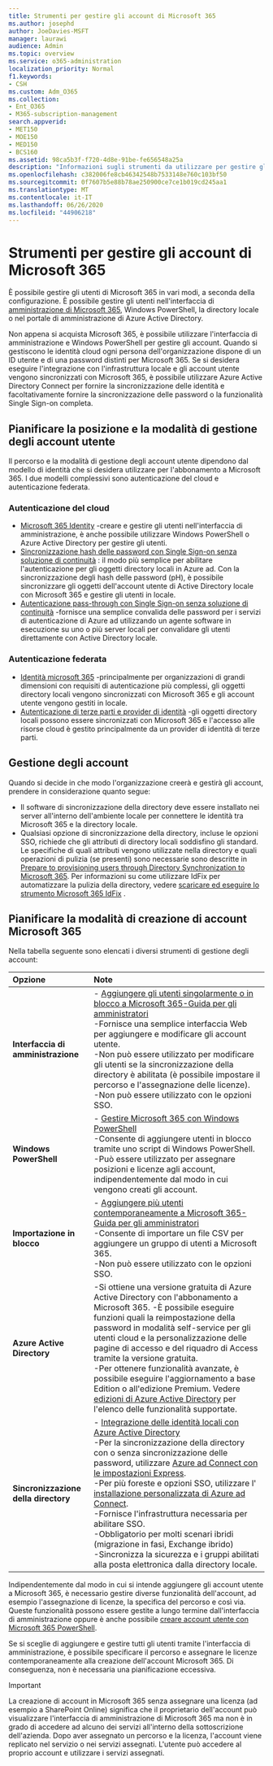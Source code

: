 ```yaml
---
title: Strumenti per gestire gli account di Microsoft 365
ms.author: josephd
author: JoeDavies-MSFT
manager: laurawi
audience: Admin
ms.topic: overview
ms.service: o365-administration
localization_priority: Normal
f1.keywords:
- CSH
ms.custom: Adm_O365
ms.collection:
- Ent_O365
- M365-subscription-management
search.appverid:
- MET150
- MOE150
- MED150
- BCS160
ms.assetid: 98ca5b3f-f720-4d8e-91be-fe656548a25a
description: "Informazioni sugli strumenti da utilizzare per gestire gli utenti di Microsoft 365 e sul modo in cui è possibile utilizzare la gestione delle identità dell'utente. "
ms.openlocfilehash: c382006fe8cb46342548b7533148e760c103bf50
ms.sourcegitcommit: 0f7607b5e88b78ae250900ce7ce1b019cd245aa1
ms.translationtype: MT
ms.contentlocale: it-IT
ms.lasthandoff: 06/26/2020
ms.locfileid: "44906218"
---
```

# <a name="tools-to-manage-microsoft-365-accounts"></a>Strumenti per gestire gli account di Microsoft 365

È possibile gestire gli utenti di Microsoft 365 in vari modi, a seconda della configurazione. È possibile gestire gli utenti nell'interfaccia di [amministrazione di Microsoft 365](https://admin.microsoft.com), Windows PowerShell, la directory locale o nel portale di amministrazione di Azure Active Directory.

Non appena si acquista Microsoft 365, è possibile utilizzare l'interfaccia di amministrazione e Windows PowerShell per gestire gli account. Quando si gestiscono le identità cloud ogni persona dell'organizzazione dispone di un ID utente e di una password distinti per Microsoft 365. Se si desidera eseguire l'integrazione con l'infrastruttura locale e gli account utente vengono sincronizzati con Microsoft 365, è possibile utilizzare Azure Active Directory Connect per fornire la sincronizzazione delle identità e facoltativamente fornire la sincronizzazione delle password o la funzionalità Single Sign-on completa.
  
## <a name="plan-for-where-and-how-you-will-manage-your-user-accounts"></a>Pianificare la posizione e la modalità di gestione degli account utente

Il percorso e la modalità di gestione degli account utente dipendono dal modello di identità che si desidera utilizzare per l'abbonamento a Microsoft 365. I due modelli complessivi sono autenticazione del cloud e autenticazione federata.
  
### <a name="cloud-authentication"></a>Autenticazione del cloud

- [Microsoft 365 Identity](about-office-365-identity.md) -creare e gestire gli utenti nell'interfaccia di amministrazione, è anche possibile utilizzare Windows PowerShell o Azure Active Directory per gestire gli utenti.
- [Sincronizzazione hash delle password con Single Sign-on senza soluzione di continuità](about-office-365-identity.md) : il modo più semplice per abilitare l'autenticazione per gli oggetti directory locali in Azure ad. Con la sincronizzazione degli hash delle password (pH), è possibile sincronizzare gli oggetti dell'account utente di Active Directory locale con Microsoft 365 e gestire gli utenti in locale. 
- [Autenticazione pass-through con Single Sign-on senza soluzione di continuità](about-office-365-identity.md) -fornisce una semplice convalida delle password per i servizi di autenticazione di Azure ad utilizzando un agente software in esecuzione su uno o più server locali per convalidare gli utenti direttamente con Active Directory locale. 

### <a name="federated-authentication"></a>Autenticazione federata

- [Identità microsoft 365](about-office-365-identity.md) -principalmente per organizzazioni di grandi dimensioni con requisiti di autenticazione più complessi, gli oggetti directory locali vengono sincronizzati con Microsoft 365 e gli account utente vengono gestiti in locale. 
- [Autenticazione di terze parti e provider di identità](about-office-365-identity.md) -gli oggetti directory locali possono essere sincronizzati con Microsoft 365 e l'accesso alle risorse cloud è gestito principalmente da un provider di identità di terze parti. 

## <a name="managing-accounts"></a>Gestione degli account

Quando si decide in che modo l'organizzazione creerà e gestirà gli account, prendere in considerazione quanto segue:
  
- Il software di sincronizzazione della directory deve essere installato nei server all'interno dell'ambiente locale per connettere le identità tra Microsoft 365 e la directory locale.
- Qualsiasi opzione di sincronizzazione della directory, incluse le opzioni SSO, richiede che gli attributi di directory locali soddisfino gli standard. Le specifiche di quali attributi vengono utilizzate nella directory e quali operazioni di pulizia (se presenti) sono necessarie sono descritte in [Prepare to provisioning users through Directory Synchronization to Microsoft 365](prepare-for-directory-synchronization.md). Per informazioni su come utilizzare IdFix per automatizzare la pulizia della directory, vedere [scaricare ed eseguire lo strumento Microsoft 365 IdFix](install-and-run-idfix.md) . 

## <a name="plan-how-you-are-going-to-create-microsoft-365-accounts"></a>Pianificare la modalità di creazione di account Microsoft 365

Nella tabella seguente sono elencati i diversi strumenti di gestione degli account:

|**Opzione**|**Note**|
|:-----|:-----|
|**Interfaccia di amministrazione** | - [Aggiungere gli utenti singolarmente o in blocco a Microsoft 365-Guida per gli amministratori](https://support.office.com/article/1970f7d6-03b5-442f-b385-5880b9c256ec) <br> -Fornisce una semplice interfaccia Web per aggiungere e modificare gli account utente. <br> -Non può essere utilizzato per modificare gli utenti se la sincronizzazione della directory è abilitata (è possibile impostare il percorso e l'assegnazione delle licenze). <br> -Non può essere utilizzato con le opzioni SSO. <br> |
|**Windows PowerShell** | - [Gestire Microsoft 365 con Windows PowerShell](https://go.microsoft.com/fwlink/p/?LinkId=698471) <br> -Consente di aggiungere utenti in blocco tramite uno script di Windows PowerShell. <br> -Può essere utilizzato per assegnare posizioni e licenze agli account, indipendentemente dal modo in cui vengono creati gli account. <br> |
|**Importazione in blocco** | - [Aggiungere più utenti contemporaneamente a Microsoft 365-Guida per gli amministratori](add-several-users-at-the-same-time.md) <br> -Consente di importare un file CSV per aggiungere un gruppo di utenti a Microsoft 365. <br> -Non può essere utilizzato con le opzioni SSO. <br> |
|**Azure Active Directory** | -Si ottiene una versione gratuita di Azure Active Directory con l'abbonamento a Microsoft 365. -È possibile eseguire funzioni quali la reimpostazione della password in modalità self-service per gli utenti cloud e la personalizzazione delle pagine di accesso e del riquadro di Access tramite la versione gratuita. <br> -Per ottenere funzionalità avanzate, è possibile eseguire l'aggiornamento a base Edition o all'edizione Premium. Vedere [edizioni di Azure Active Directory](https://go.microsoft.com/fwlink/p/?LinkId=698465) per l'elenco delle funzionalità supportate. <br> |
|**Sincronizzazione della directory** | - [Integrazione delle identità locali con Azure Active Directory](https://go.microsoft.com/fwlink/p/?LinkID=624168) <br> -Per la sincronizzazione della directory con o senza sincronizzazione delle password, utilizzare [Azure ad Connect con le impostazioni Express](https://go.microsoft.com/fwlink/p/?LinkID=698537).  <br>  -Per più foreste e opzioni SSO, utilizzare l' [installazione personalizzata di Azure ad Connect](https://go.microsoft.com/fwlink/p/?LinkId=698430). <br> -Fornisce l'infrastruttura necessaria per abilitare SSO. <br> -Obbligatorio per molti scenari ibridi (migrazione in fasi, Exchange ibrido) <br> -Sincronizza la sicurezza e i gruppi abilitati alla posta elettronica dalla directory locale. <br> |

Indipendentemente dal modo in cui si intende aggiungere gli account utente a Microsoft 365, è necessario gestire diverse funzionalità dell'account, ad esempio l'assegnazione di licenze, la specifica del percorso e così via. Queste funzionalità possono essere gestite a lungo termine dall'interfaccia di amministrazione oppure è anche possibile [creare account utente con Microsoft 365 PowerShell](https://go.microsoft.com/fwlink/p/?LinkId=717083).

Se si sceglie di aggiungere e gestire tutti gli utenti tramite l'interfaccia di amministrazione, è possibile specificare il percorso e assegnare le licenze contemporaneamente alla creazione dell'account Microsoft 365. Di conseguenza, non è necessaria una pianificazione eccessiva.

> [!IMPORTANT]
> La creazione di account in Microsoft 365 senza assegnare una licenza (ad esempio a SharePoint Online) significa che il proprietario dell'account può visualizzare l'interfaccia di amministrazione di Microsoft 365 ma non è in grado di accedere ad alcuno dei servizi all'interno della sottoscrizione dell'azienda. Dopo aver assegnato un percorso e la licenza, l'account viene replicato nel servizio o nei servizi assegnati. L'utente può accedere al proprio account e utilizzare i servizi assegnati.